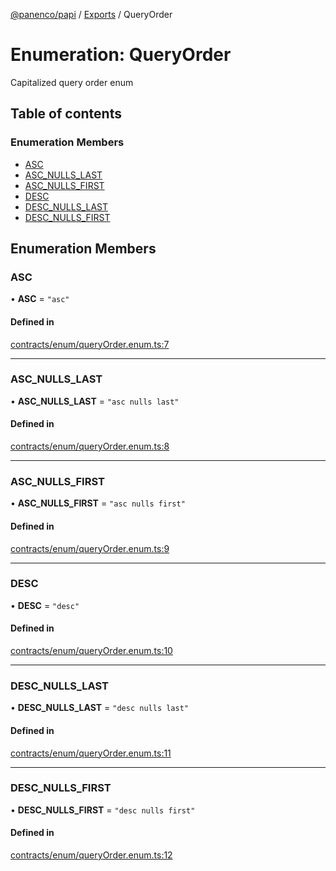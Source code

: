 [@panenco/papi](../README.md) / [Exports](../modules.md) / QueryOrder

# Enumeration: QueryOrder

Capitalized query order enum

## Table of contents

### Enumeration Members

- [ASC](QueryOrder.md#asc)
- [ASC\_NULLS\_LAST](QueryOrder.md#asc_nulls_last)
- [ASC\_NULLS\_FIRST](QueryOrder.md#asc_nulls_first)
- [DESC](QueryOrder.md#desc)
- [DESC\_NULLS\_LAST](QueryOrder.md#desc_nulls_last)
- [DESC\_NULLS\_FIRST](QueryOrder.md#desc_nulls_first)

## Enumeration Members

### ASC

• **ASC** = ``"asc"``

#### Defined in

[contracts/enum/queryOrder.enum.ts:7](https://github.com/Panenco/papi/blob/1848616/src/contracts/enum/queryOrder.enum.ts#L7)

___

### ASC\_NULLS\_LAST

• **ASC\_NULLS\_LAST** = ``"asc nulls last"``

#### Defined in

[contracts/enum/queryOrder.enum.ts:8](https://github.com/Panenco/papi/blob/1848616/src/contracts/enum/queryOrder.enum.ts#L8)

___

### ASC\_NULLS\_FIRST

• **ASC\_NULLS\_FIRST** = ``"asc nulls first"``

#### Defined in

[contracts/enum/queryOrder.enum.ts:9](https://github.com/Panenco/papi/blob/1848616/src/contracts/enum/queryOrder.enum.ts#L9)

___

### DESC

• **DESC** = ``"desc"``

#### Defined in

[contracts/enum/queryOrder.enum.ts:10](https://github.com/Panenco/papi/blob/1848616/src/contracts/enum/queryOrder.enum.ts#L10)

___

### DESC\_NULLS\_LAST

• **DESC\_NULLS\_LAST** = ``"desc nulls last"``

#### Defined in

[contracts/enum/queryOrder.enum.ts:11](https://github.com/Panenco/papi/blob/1848616/src/contracts/enum/queryOrder.enum.ts#L11)

___

### DESC\_NULLS\_FIRST

• **DESC\_NULLS\_FIRST** = ``"desc nulls first"``

#### Defined in

[contracts/enum/queryOrder.enum.ts:12](https://github.com/Panenco/papi/blob/1848616/src/contracts/enum/queryOrder.enum.ts#L12)
